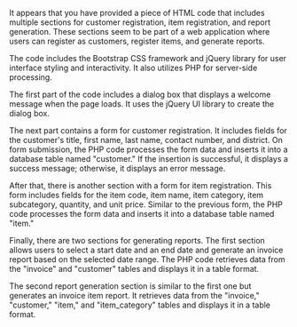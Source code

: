 It appears that you have provided a piece of HTML code that includes multiple sections for customer registration, item registration, and report generation. These sections seem to be part of a web application where users can register as customers, register items, and generate reports.

The code includes the Bootstrap CSS framework and jQuery library for user interface styling and interactivity. It also utilizes PHP for server-side processing.

The first part of the code includes a dialog box that displays a welcome message when the page loads. It uses the jQuery UI library to create the dialog box.

The next part contains a form for customer registration. It includes fields for the customer's title, first name, last name, contact number, and district. On form submission, the PHP code processes the form data and inserts it into a database table named "customer." If the insertion is successful, it displays a success message; otherwise, it displays an error message.

After that, there is another section with a form for item registration. This form includes fields for the item code, item name, item category, item subcategory, quantity, and unit price. Similar to the previous form, the PHP code processes the form data and inserts it into a database table named "item."

Finally, there are two sections for generating reports. The first section allows users to select a start date and an end date and generate an invoice report based on the selected date range. The PHP code retrieves data from the "invoice" and "customer" tables and displays it in a table format.

The second report generation section is similar to the first one but generates an invoice item report. It retrieves data from the "invoice," "customer," "item," and "item_category" tables and displays it in a table format.

